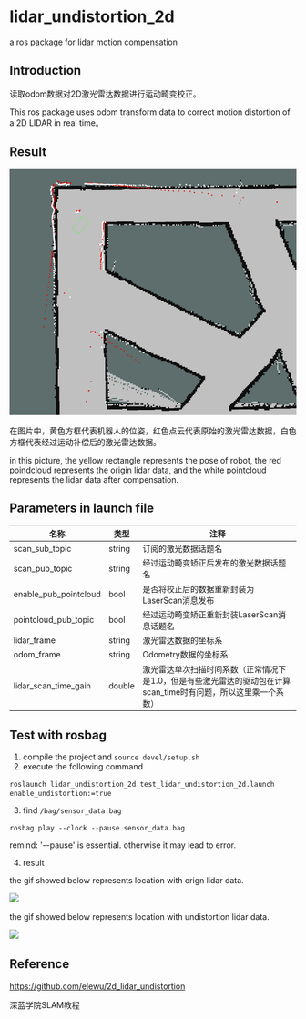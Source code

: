 # lidar_undistortion_2d

a ros package for lidar motion compensation

## Introduction

读取odom数据对2D激光雷达数据进行运动畸变校正。

This ros package uses odom transform data to correct motion distortion of a 2D LIDAR in real time。

## Result

![](doc/result1.png)

在图片中，黄色方框代表机器人的位姿，红色点云代表原始的激光雷达数据，白色方框代表经过运动补偿后的激光雷达数据。

in this picture, the yellow rectangle represents the pose of robot, the red poindcloud represents the origin lidar data, and the white pointcloud represents the lidar data after compensation.

## Parameters in launch file

名称 | 类型 |  注释
-------- | ----- | -----
scan_sub_topic | string | 订阅的激光数据话题名
scan_pub_topic  | string | 经过运动畸变矫正后发布的激光数据话题名
enable_pub_pointcloud  | bool | 是否将校正后的数据重新封装为LaserScan消息发布
pointcloud_pub_topic | bool | 经过运动畸变矫正重新封装LaserScan消息话题名
lidar_frame| string | 激光雷达数据的坐标系
odom_frame | string | Odometry数据的坐标系
lidar_scan_time_gain | double | 激光雷达单次扫描时间系数（正常情况下是1.0，但是有些激光雷达的驱动包在计算scan_time时有问题，所以这里乘一个系数）

## Test with rosbag
1. compile the project and `source devel/setup.sh`
2. execute the following command
```
roslaunch lidar_undistortion_2d test_lidar_undistortion_2d.launch enable_undistortion:=true
```
3. find `/bag/sensor_data.bag`
```
rosbag play --clock --pause sensor_data.bag
```
remind: '--pause' is essential. otherwise it may lead to error. 

4. result 

the gif showed below represents location with orign lidar data.

![](doc/lidar_orign.gif)

the gif showed below represents location with undistortion lidar data.

![](doc/lidar_undistortion.gif)

## Reference

https://github.com/elewu/2d_lidar_undistortion

深蓝学院SLAM教程
